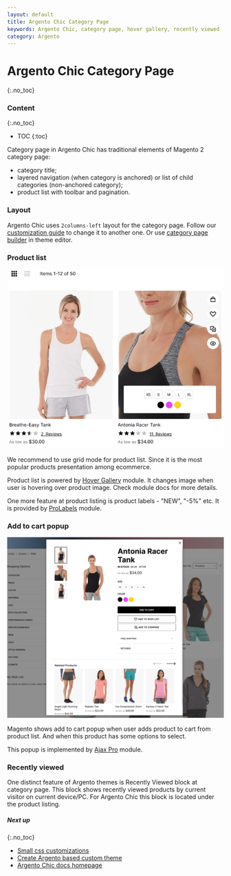 ```yaml
---
layout: default
title: Argento Chic Category Page
keywords: Argento Chic, category page, hover gallery, recently viewed
category: Argento
---
```


# Argento Chic Category Page
{:.no_toc}

### Content
{:.no_toc}

* TOC
{:toc}

Category page in Argento Chic has traditional elements of Magento 2 category page:

  - category title;
  - layered navigation (when category is anchored) or list of child categories (non-anchored category);
  - product list with toolbar and pagination.

### Layout

Argento Chic uses `2columns-left` layout for the category page. Follow our [customization guide](/m2/argento/customization/change-page-layout/)
to change it to another one. Or use [category page builder](/m2/argento/customization/theme-editor/#category-page-builder) in theme editor.

### Product list

![List item example](/images/m2/argento/chic/category/product-list-hover.png)

We recommend to use grid mode for product list. Since it is the most popular products presentation among ecommerce.

Product list is powered by [Hover Gallery](/m2/extensions/hover-gallery/configuration/) module. It changes image when user is hovering over product image. Check module docs for more details.

One more feature at product listing is product labels - "NEW", "-5%" etc. It is provided by [ProLabels](/m2/extensions/prolabels/) module.

### Add to cart popup

![Ajaxpro popup](/images/m2/argento/chic/category/ajaxpro-popup.png)

Magento shows add to cart popup when user adds product to cart from product list. And when this product has some options to select.

This popup is implemented by [Ajax Pro](/m2/extensions/ajaxpro/) module.

### Recently viewed

One distinct feature of Argento themes is Recently Viewed block at category page. This block shows recently viewed products by current visitor on current device/PC.
For Argento Chic this block is located under the product listing.

##### Next up
{:.no_toc}

- [Small css customizations](/m2/argento/customization/custom-css/)
- [Create Argento based custom theme](/m2/argento/customization/custom-theme/)
- [Argento Chic docs homepage](/m2/argento/chic/)
